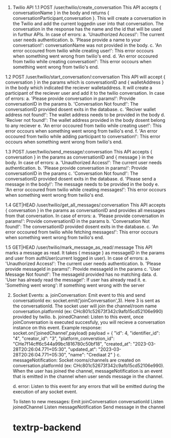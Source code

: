 1. Twilio API
 1.1 POST        /user/twilio/create_conversation 
    This API accepts { conversationName } in the body and returns { conversationParticipant,conversation }.
    This will create a conversation in the Twilio and add the current loggedin user into that conversation.
    The conversation in the response has the name and the id that will be used in furthur APIs.
    In case of errors:
        a. 'Unauthorized Access!': The current user needs authentication.
        b. 'Please provide a name to your conversation!': conversationName was not provided in the body.
        c. 'An error occoured from twilio while creating user!': This error occours when something went wrong from twilio's end.
        d. 'An error occoured from twilio while creating conversation!': This error occours when something went wrong from twilio's end.

 1.2 POST        /user/twilio/start_conversation/:conversation
    This API will accept { conversation } in the params which is conversationID and { walletAddress } in the body which indicated the reciever walletaddress.
    It will create a participant of the reciever user and add it to the twilio conversation.
    In case of errors:
        a. 'Please provide conversation in params!': Provide conversationID in the params
        b. 'Conversation Not found!': The conversationID provided dosent exits in the database.
        c. 'Reciver wallet address not found!': The wallet address needs to be provided in the body 
        d. 'Reciver not found!': The wallet address provided in the body dosent belong to any reciever
        e. 'An error occoured from twilio while creating user!': This error occours when something went wrong from twilio's end.
        f. 'An error occoured from twilio while adding participant to conversation!': This error occours when something went wrong from twilio's end.

 1.3 POST        /user/twilio/send_message/:conversation
    This API accepts { conversation } in the params as conversationID and { message } in the body.
    In case of errors:
        a. 'Unauthorized Access!': The current user needs authentication.
        b. 'Please provide conversation in params!': Provide conversationID in the params
        c. 'Conversation Not found!': The conversationID provided dosent exits in the database.
        d. 'Please send a message in the body!': The message needs to be provided in the body 
        e. 'An error occoured from twilio while creating messages!': This error occours when something went wrong from twilio's end.

 1.4 GET|HEAD    /user/twilio/get_all_messages/:conversation
    This API accepts { conversation } in the params as conversationID and provides all messages from that conversation.
     In case of errors:
        a. 'Please provide conversation in params!': Provide conversationID in the params
        b. 'Conversation Not found!': The conversationID provided dosent exits in the database.
        c. 'An error occoured from twilio while fetching messages!': This error occours when something went wrong from twilio's end.

 1.5 GET|HEAD    /user/twilio/mark_message_as_read/:message
    This API marks a message as read. It takes { message } as messageID in the params and user from authUser(current logged in user).
     In case of errors:
        a. 'Unauthorized Access!': The current user needs authentication.
        b. 'Please provide messageId in params!': Provide messageId in the params
        c. 'User Message Not found!': The messageId provided has no matching data.
        d. 'User has already read the message!': If user has already read it.
        e. 'Something went wrong': If something went wrong with the server

2. Socket
   Events:
      a. joinConversation: 
         Emit event to this and send conversationId ex: socket.emit('joinConversation',3). Here 3 is sent as the conversationId. 
         The socket user will join the channel/room name conversation.platformId (ex: CHc801c52673f342c9afb15cd52106e990) provided by twilio.
      b. joinedChannel: 
         Listen to this event, once joinConversation is executed succesfuly, you will recieve a conversation instance on this event.
         Example response:
         socket.on('joinedChannel',payload)
         payload = {
               "id": 4,
               "identifier_id": "4",
               "creator_id": "3",
               "platform_converstion_id": "CHe7f14cff6c544a99bc1816780c50bf18",
               "created_at": "2023-03-28T20:26:04.771+05:30",
               "updated_at": "2023-03-28T20:26:04.771+05:30",
               "name": "Crediaat 2"
            }
      c. messageNotification:
         Socket rooms/channels are created on conversation.platformId (ex: CHc801c52673f342c9afb15cd52106e990). 
         When the user has joined the channel,
         messageNotification is an event that is emitted in the channel when user sends message in the channel.
         
      d. error:
         Listen to this event for any errors that will be emitted during the execution of any socket event.

   To listen to new messages:
      Emit joinConversation conversationId
      Listen joinedChannel
      Listen messageNotification
      Send message in the channel
      # textrp-backend
